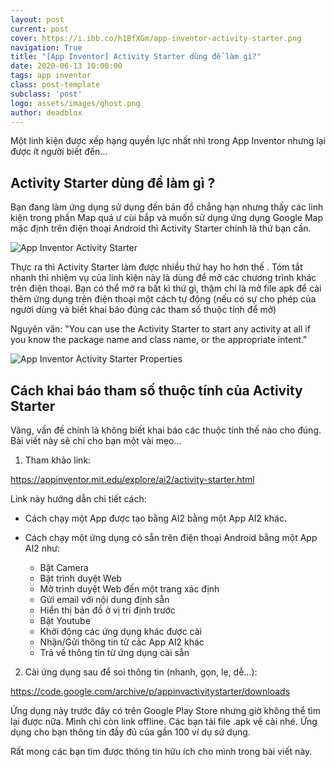 ```yaml
---
layout: post
current: post
cover: https://i.ibb.co/h1BfXGm/app-inventor-activity-starter.png
navigation: True
title: "[App Inventor] Activity Starter dùng để làm gì?"
date: 2020-06-13 10:00:00
tags: app inventor
class: post-template
subclass: 'post'
logo: assets/images/ghost.png
author: deadblox
---
```


Một linh kiện được xếp hạng quyền lực nhất nhì trong App Inventor nhưng lại được ít người biết đến...

## Activity Starter dùng để làm gì ?

Bạn đang làm ứng dụng sử dụng đến bản đồ chẳng hạn nhưng thấy các linh kiện trong phần Map quá ư cùi bắp và muốn sử dụng ứng dụng Google Map mặc định trên điện thoại Android thì Activity Starter chính là thứ bạn cần.

![App Inventor Activity Starter](https://i.ibb.co/h1BfXGm/app-inventor-activity-starter.png)

Thực ra thì Activity Starter làm được nhiều thứ hay ho hơn thế . Tóm tắt nhanh thì nhiệm vụ của linh kiện này là dùng để mở các chương trình khác trên điện thoại. Bạn có thể mở ra bất kì thứ gì, thậm chí là mở file apk để cài thêm ứng dụng trên điện thoại một cách tự động (nếu có sự cho phép của người dùng và biết khai báo đúng các tham số thuộc tính để mở)

Nguyên văn: "You can use the Activity Starter to start any activity at all if you know the package name and class name, or the appropriate intent."

![App Inventor Activity Starter Properties](https://i.ibb.co/qx5jcQJ/app-inventor-activity-starter-property.png)

## Cách khai báo tham số thuộc tính của Activity Starter

Vâng, vấn đề chính là không biết khai báo các thuộc tính thế nào cho đúng. Bài viết này sẽ chỉ cho bạn một vài mẹo...
1. Tham khảo link: 
       
https://appinventor.mit.edu/explore/ai2/activity-starter.html

Link này hướng dẫn chi tiết cách: 

* Cách chạy một App được tạo bằng AI2 bằng một App AI2 khác. 
* Cách chạy một ứng dụng có sẵn trên điện thoại Android bằng một App AI2 như:

    - Bật Camera
    - Bật trình duyệt Web
    - Mở trình duyệt Web đến một trang xác định
    - Gửi email với nội dung định sẵn
    - Hiển thị bản đồ ở vị trí định trước
    - Bật Youtube
    - Khởi động các ứng dụng khác được cài
    - Nhận/Gửi thông tin từ các App AI2 khác
    - Trả về thông tin từ ứng dụng cài sẵn

2. Cài ứng dụng sau để soi thông tin (nhanh, gọn, lẹ, dễ...):
       
https://code.google.com/archive/p/appinvactivitystarter/downloads

Ứng dụng này trước đây có trên Google Play Store nhưng giờ không thể tìm lại được nữa. Mình chỉ còn link offline. Các bạn tải file .apk về cài nhé. Ứng dụng cho bạn thông tin đầy đủ của gần 100 ví dụ sử dụng.

Rất mong các bạn tìm được thông tin hữu ích cho mình trong bài viết này.